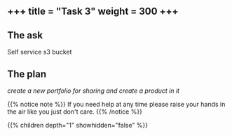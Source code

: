 +++
title = "Task 3"
weight = 300
+++
---

## The ask
Self service s3 bucket


## The plan
_create a new portfolio for sharing and create a product in it_


{{% notice note %}}
If you need help at any time please raise your hands in the air like you just don't care.
{{% /notice %}}

{{% children depth="1" showhidden="false" %}}